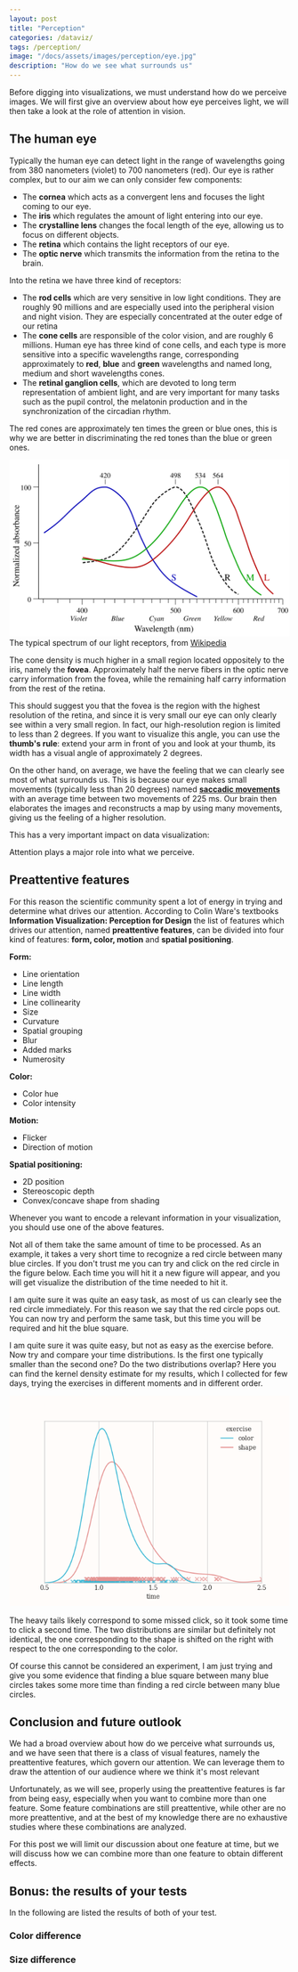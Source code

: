 ```yaml
---
layout: post
title: "Perception"
categories: /dataviz/
tags: /perception/
image: "/docs/assets/images/perception/eye.jpg"
description: "How do we see what surrounds us"
---
```


Before digging into visualizations, we must understand how do we perceive
images.
We will first give an overview about how eye perceives
light, we will then take a look at the role
of attention in vision.

## The human eye

Typically the human eye can detect light in the range of wavelengths going
from 380 nanometers (violet) to 700 nanometers (red).
Our eye is rather complex, but to our aim we can only consider few components:
- The **cornea** which acts as a convergent lens and focuses the light coming to our eye.
- The **iris** which regulates the amount of light entering into our eye.
- The **crystalline lens** changes the focal length of the eye, allowing us to focus on different objects.
- The **retina** which contains the light receptors of our eye.
- The **optic nerve** which transmits the information from the retina to the brain.

Into the retina we have three kind of receptors:
- The **rod cells** which are very sensitive in low light conditions. They are roughly 90 millions and are especially used into the peripheral vision and night vision. They are especially concentrated at the outer edge of our retina
- The **cone cells** are responsible of the color vision, and are roughly 6 millions. Human eye has three kind of cone cells, and each type is more sensitive into a specific wavelengths range, corresponding approximately to **red**, **blue** and **green** wavelengths and named long, medium and short wavelengths cones.
- The **retinal ganglion cells**, which are devoted to long term representation of ambient light, and are very important for many tasks such as the pupil control, the melatonin production and in the synchronization of the circadian rhythm.

The red cones are approximately ten times the green or blue ones, this is why we are better in discriminating the red tones than the blue or green ones.

![Cone absorbance](/docs/assets/images/perception/Cone-absorbance-en.svg) The typical spectrum of our light receptors, from [Wikipedia](https://en.wikipedia.org/wiki/Rod_cell)

The cone density is much higher in a small region located oppositely to the iris,
namely the **fovea**. Approximately half the nerve fibers in the optic nerve
carry information from the fovea, while the remaining half carry information
from the rest of the retina.

This should suggest you that the fovea is the region with the highest resolution
of the retina, and since it is very small our eye can only clearly see within
a very small region.
In fact, our high-resolution region is limited to less than 2 degrees.
If you want to visualize this angle, you can use the **thumb's rule**: 
extend your arm in front of you and look at your thumb, its width has a visual angle of approximately 2 degrees.

On the other hand, on average, we have the feeling that we can clearly see most
of what surrounds us. This is because our eye makes small movements (typically less than 20 degrees)
named [**saccadic movements**](https://en.wikipedia.org/wiki/Saccade) with an average time between two movements of 225 ms.
Our brain then elaborates the images and reconstructs a map by using many movements,
giving us the feeling of a higher resolution.

This has a very important impact on data visualization: 

<div class="emphbox">
Attention plays  a major role into what we perceive.
</div>

<!--
<div id="demoPerception"></div>

<button onclick="startTimer()">Start</button>

<script src="/docs/assets/javascript/perception/resolution.js"> </script>
-->

## Preattentive features

For this reason the scientific community spent a lot of energy in trying and determine
what drives our attention.
According to Colin Ware's textbooks 
**Information Visualization: Perception for Design** the list of features which
drives our attention, named **preattentive features**, can be divided into
four kind of features: **form, color, motion** and **spatial positioning**.

**Form:**
- Line orientation
- Line length
- Line width
- Line collinearity
- Size
- Curvature
- Spatial grouping
- Blur
- Added marks
- Numerosity

**Color:**
- Color hue
- Color intensity

**Motion:**
- Flicker
- Direction of motion

**Spatial positioning:**
- 2D position
- Stereoscopic depth
- Convex/concave shape from shading

<div class="emphbox">
Whenever you want to encode a relevant information in your visualization,
you should use one of the above features.
</div>

Not all of them take the same amount of time to be processed.
As an example, it takes a very short time to recognize a red circle
between many blue circles.
If you don't trust me you can try and click on the red circle in the figure below.
Each time you will hit it a new figure will appear, and you will get visualize
the distribution of the time needed to hit it.

<!-- Load d3.js -->
<script src="https://d3js.org/d3.v5.js"></script>

<div id="preattentive_color"> </div>


<!-- Create a div where the graph will take place -->

I am quite sure it was quite an easy task,
as most of us can clearly see the red circle
immediately.
For this reason we say that the red circle
pops out.
You can now try and perform the same task, but this time you will be required
and hit the blue square.

<div id="preattentive_size"> </div>

I am quite sure it was quite easy, but not
as easy as the exercise before.
Now try and compare your time distributions.
Is the first one typically smaller than the second one?
Do the two distributions overlap?
Here you can find the kernel density estimate for my results,
which I collected for few days, trying the exercises in different moments
and in different order.

![](/docs/assets/images/perception/hist.png)

The heavy tails likely correspond to some missed click, so it took some time
to click a second time.
The two distributions are similar but definitely not identical,
the one corresponding to the shape is shifted on the right with respect to
the one corresponding to the color.

Of course this cannot be considered an experiment, I am just trying and give you
some evidence that finding a blue square between many blue circles takes
some more time than finding a red circle between many blue circles.

## Conclusion and future outlook

We had a broad overview about how do we perceive what surrounds us, and we have
seen that there is a class of visual features, namely the preattentive
features, which govern our attention.
We can leverage them to draw the attention of our audience where we think
it's most relevant

Unfortunately, as we will see, properly using the preattentive features is far from being easy, especially when
you want to combine more than one feature.
Some feature combinations are still preattentive, while other are
no more preattentive, and at the best of my knowledge there are no
exhaustive studies where these combinations are analyzed.

For this post we will limit our discussion about one feature at time, but
we will discuss how we can combine more than one feature to obtain different
effects.

## Bonus: the results of your tests

In the following are listed the results of both of your test.


<div id="combined_chart"> </div>

### Color difference

<div id="preattentive_color_list"> </div>

### Size difference

<div id="preattentive_size_list"> </div>

<script src="/docs//assets/javascript/perception/preattentive_color.js"> </script>

<script src="/docs//assets/javascript/perception/preattentive_size.js"> </script>

<script src="/docs/assets/javascript/perception/combined_chart.js"> </script>

